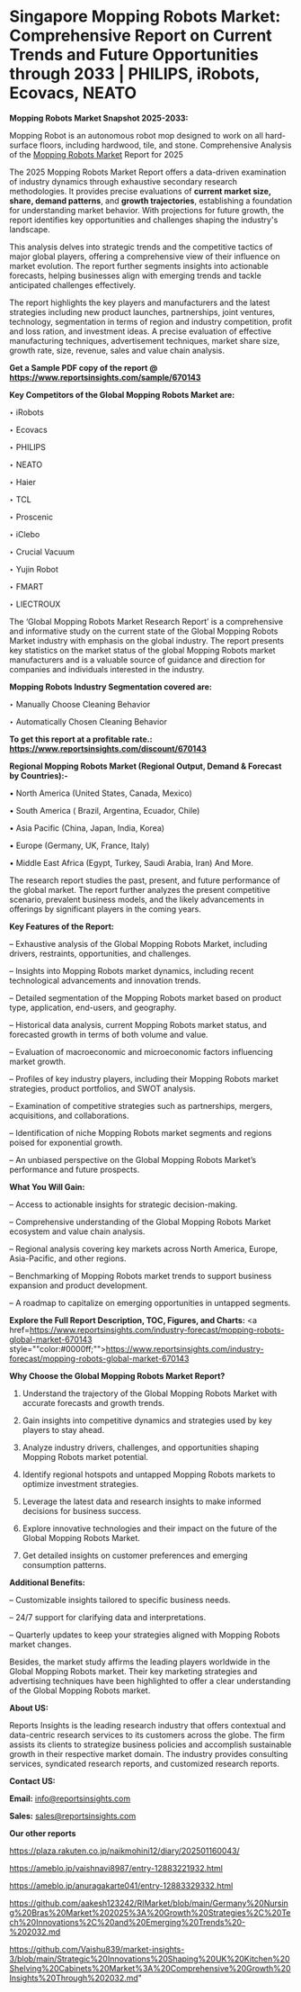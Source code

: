 # Singapore Mopping Robots Market: Comprehensive Report on Current Trends and Future Opportunities through 2033 | PHILIPS, iRobots, Ecovacs, NEATO

<strong>Mopping Robots Market Snapshot 2025-2033:</strong>

Mopping Robot is an autonomous robot mop designed to work on all hard-surface floors, including hardwood, tile, and stone. Comprehensive Analysis of the <a href=https://www.reportsinsights.com/sample/670143>Mopping Robots Market</a> Report for 2025

The 2025 Mopping Robots Market Report offers a data-driven examination of industry dynamics through exhaustive secondary research methodologies. It provides precise evaluations of <strong>current market size, share, demand patterns</strong>, and <strong>growth trajectories</strong>, establishing a foundation for understanding market behavior. With projections for future growth, the report identifies key opportunities and challenges shaping the industry's landscape.

This analysis delves into strategic trends and the competitive tactics of major global players, offering a comprehensive view of their influence on market evolution. The report further segments insights into actionable forecasts, helping businesses align with emerging trends and tackle anticipated challenges effectively.

The report highlights the key players and manufacturers and the latest strategies including new product launches, partnerships, joint ventures, technology, segmentation in terms of region and industry competition, profit and loss ration, and investment ideas. A precise evaluation of effective manufacturing techniques, advertisement techniques, market share size, growth rate, size, revenue, sales and value chain analysis.

<strong>Get a Sample PDF copy of the report @ <a href=https://www.reportsinsights.com/sample/670143 style=color:#0000ff;>https://www.reportsinsights.com/sample/670143</a></strong>

<strong>Key Competitors of the Global Mopping Robots Market are:</strong>

‣ iRobots

‣ Ecovacs

‣ PHILIPS

‣ NEATO

‣ Haier

‣ TCL

‣ Proscenic

‣ iClebo

‣ Crucial Vacuum

‣ Yujin Robot

‣ FMART

‣ LIECTROUX

The ‘Global Mopping Robots Market Research Report’ is a comprehensive and informative study on the current state of the Global Mopping Robots Market industry with emphasis on the global industry. The report presents key statistics on the market status of the global Mopping Robots market manufacturers and is a valuable source of guidance and direction for companies and individuals interested in the industry.

<strong>Mopping Robots Industry Segmentation covered are:</strong>

‣ Manually Choose Cleaning Behavior

‣ Automatically Chosen Cleaning Behavior

<strong>To get this report at a profitable rate.: <a href=https://www.reportsinsights.com/discount/670143 style=color:#0000ff;>https://www.reportsinsights.com/discount/670143</a></strong>

<strong>Regional Mopping Robots Market (Regional Output, Demand &amp; Forecast by Countries):-</strong>

• North America (United States, Canada, Mexico)

• South America ( Brazil, Argentina, Ecuador, Chile)

• Asia Pacific (China, Japan, India, Korea)

• Europe (Germany, UK, France, Italy)

• Middle East Africa (Egypt, Turkey, Saudi Arabia, Iran) And More.

The research report studies the past, present, and future performance of the global market. The report further analyzes the present competitive scenario, prevalent business models, and the likely advancements in offerings by significant players in the coming years.

<strong>Key Features of the Report:</strong>

– Exhaustive analysis of the Global Mopping Robots Market, including drivers, restraints, opportunities, and challenges.

– Insights into Mopping Robots market dynamics, including recent technological advancements and innovation trends.

– Detailed segmentation of the Mopping Robots market based on product type, application, end-users, and geography.

– Historical data analysis, current Mopping Robots market status, and forecasted growth in terms of both volume and value.

– Evaluation of macroeconomic and microeconomic factors influencing market growth.

– Profiles of key industry players, including their Mopping Robots market strategies, product portfolios, and SWOT analysis.

– Examination of competitive strategies such as partnerships, mergers, acquisitions, and collaborations.

– Identification of niche Mopping Robots market segments and regions poised for exponential growth.

– An unbiased perspective on the Global Mopping Robots Market’s performance and future prospects.

<strong>What You Will Gain:</strong>

– Access to actionable insights for strategic decision-making.

– Comprehensive understanding of the Global Mopping Robots Market ecosystem and value chain analysis.

– Regional analysis covering key markets across North America, Europe, Asia-Pacific, and other regions.

– Benchmarking of Mopping Robots market trends to support business expansion and product development.

– A roadmap to capitalize on emerging opportunities in untapped segments.

<strong>Explore the Full Report Description, TOC, Figures, and Charts:</strong>
<a href=https://www.reportsinsights.com/industry-forecast/mopping-robots-global-market-670143 style=""color:#0000ff;"">https://www.reportsinsights.com/industry-forecast/mopping-robots-global-market-670143</a>

<strong>Why Choose the Global Mopping Robots Market Report?</strong>

1. Understand the trajectory of the Global Mopping Robots Market with accurate forecasts and growth trends.

2. Gain insights into competitive dynamics and strategies used by key players to stay ahead.

3. Analyze industry drivers, challenges, and opportunities shaping Mopping Robots market potential.

4. Identify regional hotspots and untapped Mopping Robots markets to optimize investment strategies.

5. Leverage the latest data and research insights to make informed decisions for business success.

6. Explore innovative technologies and their impact on the future of the Global Mopping Robots Market.

7. Get detailed insights on customer preferences and emerging consumption patterns.

<strong>Additional Benefits:</strong>

– Customizable insights tailored to specific business needs.

– 24/7 support for clarifying data and interpretations.

– Quarterly updates to keep your strategies aligned with Mopping Robots market changes.

Besides, the market study affirms the leading players worldwide in the Global Mopping Robots market. Their key marketing strategies and advertising techniques have been highlighted to offer a clear understanding of the Global Mopping Robots market.

<strong><strong>About US</strong>:</strong>

Reports Insights is the leading research industry that offers contextual and data-centric research services to its customers across the globe. The firm assists its clients to strategize business policies and accomplish sustainable growth in their respective market domain. The industry provides consulting services, syndicated research reports, and customized research reports.

<strong>Contact US:</strong>

<p class=><b>Email:</b> <a href=mailto:info@reportsinsights.com>info@reportsinsights.com</a></p>
<p class=><b>Sales:</b> <a href=mailto:sales@reportsinsights.com>sales@reportsinsights.com</a></p>

<strong>Our other reports</strong>

<a href=https://plaza.rakuten.co.jp/naikmohini12/diary/202501160043/>https://plaza.rakuten.co.jp/naikmohini12/diary/202501160043/</a>

<a href=https://ameblo.jp/vaishnavi8987/entry-12883221932.html>https://ameblo.jp/vaishnavi8987/entry-12883221932.html</a>

<a href=https://ameblo.jp/anuragakarte041/entry-12883329332.html>https://ameblo.jp/anuragakarte041/entry-12883329332.html</a>

<a href=https://github.com/aakesh123242/RIMarket/blob/main/Germany%20Nursing%20Bras%20Market%202025%3A%20Growth%20Strategies%2C%20Tech%20Innovations%2C%20and%20Emerging%20Trends%20-%202032.md>https://github.com/aakesh123242/RIMarket/blob/main/Germany%20Nursing%20Bras%20Market%202025%3A%20Growth%20Strategies%2C%20Tech%20Innovations%2C%20and%20Emerging%20Trends%20-%202032.md</a>

<a href=https://github.com/Vaishu839/market-insights-3/blob/main/Strategic%20Innovations%20Shaping%20UK%20Kitchen%20Shelving%20Cabinets%20Market%3A%20Comprehensive%20Growth%20Insights%20Through%202032.md>https://github.com/Vaishu839/market-insights-3/blob/main/Strategic%20Innovations%20Shaping%20UK%20Kitchen%20Shelving%20Cabinets%20Market%3A%20Comprehensive%20Growth%20Insights%20Through%202032.md</a>"
